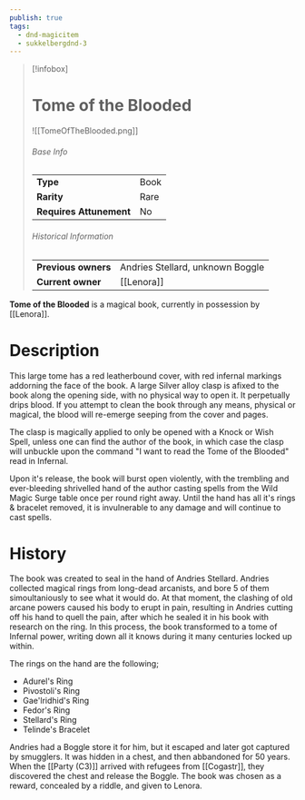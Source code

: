 ```yaml
---
publish: true
tags:
  - dnd-magicitem
  - sukkelbergdnd-3
---
```


> [!infobox]  
> # Tome of the Blooded
> ![[TomeOfTheBlooded.png]]
> ###### Base Info
> | | |
> |---|---|
> | **Type** | Book |
> | **Rarity** | Rare |
> | **Requires Attunement** | No |
> ###### Historical Information
> | | |
> |---|---|
> | **Previous owners** | Andries Stellard, unknown Boggle |
> | **Current owner** | [[Lenora]] |

**Tome of the Blooded** is a magical book, currently in possession by [[Lenora]].
# Description
This large tome has a red leatherbound cover, with red infernal markings addorning the face of the book. A large Silver alloy clasp is afixed to the book along the opening side, with no physical way to open it. It perpetually drips blood. If you attempt to clean the book through any means, physical or magical, the blood will re-emerge seeping from the cover and pages.

The clasp is magically applied to only be opened with a Knock or Wish Spell, unless one can find the author of the book, in which case the clasp will unbuckle upon the command "I want to read the Tome of the Blooded" read in Infernal. 

Upon it's release, the book will burst open violently, with the trembling and ever-bleeding shrivelled hand of the author casting spells from the Wild Magic Surge table once per round right away. Until the hand has all it's rings & bracelet removed, it is invulnerable to any damage and will continue to cast spells.
# History
The book was created to seal in the hand of Andries Stellard. Andries collected magical rings from long-dead arcanists, and bore 5 of them simoultaniously to see what it would do. At that moment, the clashing of old arcane powers caused his body to erupt in pain, resulting in Andries cutting off his hand to quell the pain, after which he sealed it in his book with research on the ring. In this process, the book transformed to a tome of Infernal power, writing down all it knows during it many centuries locked up within.

The rings on the hand are the following;
- Adurel's Ring
- Pivostoli's Ring
- Gae'lridhid's Ring
- Fedor's Ring
- Stellard's Ring
- Telinde's Bracelet

Andries had a Boggle store it for him, but it escaped and later got captured by smugglers. It was hidden in a chest, and then abbandoned for 50 years. When the [[Party (C3)]] arrived with refugees from [[Cogastr]], they discovered the chest and release the Boggle. The book was chosen as a reward, concealed by a riddle, and given to Lenora.
